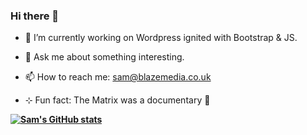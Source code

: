 ### Hi there 👋

<!--
**Samblazemedia/Samblazemedia** is a ✨ _special_ ✨ repository because its `README.md` (this file) appears on your GitHub profile.
-->


- 🔭 I’m currently working on Wordpress ignited with Bootstrap & JS.

- 💬 Ask me about something interesting.

- 📫 How to reach me: sam@blazemedia.co.uk

- ⊹ Fun fact: The Matrix was a documentary 🤯

**[![Sam's GitHub stats](https://github-readme-stats.vercel.app/api?username=Samuroid)](https://github.com/Samuroid)**
